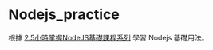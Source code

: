 # Nodejs_practice
根據 [2.5小時掌握NodeJS基礎課程系列](https://www.youtube.com/watch?v=Lx11PEXpkSU&list=PL91gvBcdjUtZVtROM5MY-DTlk4pfnqbm_&index=1&ab_channel=%E6%A2%81%E6%B5%A9%E8%B3%A2) 學習 Nodejs 基礎用法。